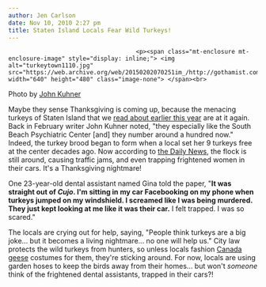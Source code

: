 ```yaml
---
author: Jen Carlson
date: Nov 10, 2010 2:27 pm
title: Staten Island Locals Fear Wild Turkeys!
---
```


	
										<p><span class="mt-enclosure mt-enclosure-image" style="display: inline;"> <img alt="turkeytown1110.jpg" src="https://web.archive.org/web/20150202070251im_/http://gothamist.com/attachments/arts_jen/turkeytown1110.jpg" width="640" height="480" class="image-none"> </span><br>
<span class="photo_caption">Photo by <a href="https://web.archive.org/web/20150202070251/http://www.johnbyronkuhner.com/">John Kuhner</a></span></p>

<p>Maybe they sense Thanksgiving is coming up, because the menacing turkeys of Staten Island that we <a href="https://web.archive.org/web/20150202070251/http://www.johnbyronkuhner.com/?p=1481">read about earlier this year</a> are at it again. Back in February writer John Kuhner noted, &quot;they especially like the South Beach Psychiatric Center [and] they number around a hundred now.&quot; Indeed, the turkey brood began to form when a local set her 9 turkeys free at the center decades ago. Now according to <a href="www.nydailynews.com/ny_local/2010/11/10/2010-11-10_scourge_of_staten_island_turkeys_terrorize_residents_as_they_roam_hospital_groun.html">the Daily News</a>, the flock is still around, causing traffic jams, and even trapping frightened women in their cars. It&apos;s a Thanksgiving nightmare!</p>

<p>One 23-year-old dental assistant named Gina told the paper, &quot;<strong>It was straight out of <em>Cujo</em>. I&apos;m sitting in my car Facebooking on my phone when turkeys jumped on my windshield. I screamed like I was being murdered. They just kept looking at me like it was their car.</strong> I felt trapped. I was so scared.&quot;</p>

<p>The locals are crying out for help, saying, &quot;People think turkeys are a big joke... but it becomes a living nightmare... no one will help us.&quot; City law protects the wild turkeys from hunters, so unless locals fashion <a href="https://web.archive.org/web/20150202070251/http://gothamist.com/tags/canadageese">Canada geese</a> costumes for them, they&apos;re sticking around. For now, locals are using garden hoses to keep the birds away from their homes... but won&apos;t <em>someone</em> think of the frightened dental assistants, trapped in their cars?!</p>					
										
									
				